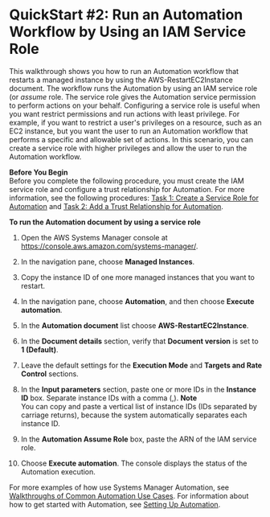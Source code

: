 # QuickStart \#2: Run an Automation Workflow by Using an IAM Service Role<a name="automation-quickstart-assume"></a>

This walkthrough shows you how to run an Automation workflow that restarts a managed instance by using the AWS\-RestartEC2Instance document\. The workflow runs the Automation by using an IAM service role \(or *assume* role\. The service role gives the Automation service permission to perform actions on your behalf\. Configuring a service role is useful when you want restrict permissions and run actions with least privilege\. For example, if you want to restrict a user's privileges on a resource, such as an EC2 instance, but you want the user to run an Automation workflow that performs a specific and allowable set of actions\. In this scenario, you can create a service role with higher privileges and allow the user to run the Automation workflow\.

**Before You Begin**  
Before you complete the following procedure, you must create the IAM service role and configure a trust relationship for Automation\. For more information, see the following procedures: [Task 1: Create a Service Role for Automation](automation-permissions.md#automation-role) and [Task 2: Add a Trust Relationship for Automation](automation-permissions.md#automation-trust2)\.

**To run the Automation document by using a service role**

1. Open the AWS Systems Manager console at [https://console\.aws\.amazon\.com/systems\-manager/](https://console.aws.amazon.com/systems-manager/)\.

1. In the navigation pane, choose **Managed Instances**\.

1. Copy the instance ID of one more managed instances that you want to restart\.

1. In the navigation pane, choose **Automation**, and then choose **Execute automation**\.

1. In the **Automation document** list choose **AWS\-RestartEC2Instance**\.

1. In the **Document details** section, verify that **Document version** is set to **1 \(Default\)**\.

1. Leave the default settings for the **Execution Mode** and **Targets and Rate Control** sections\.

1. In the **Input parameters** section, paste one or more IDs in the **Instance ID** box\. Separate instance IDs with a comma \(,\)\.
**Note**  
You can copy and paste a vertical list of instance IDs \(IDs separated by carriage returns\), because the system automatically separates each instance ID\.

1. In the **Automation Assume Role** box, paste the ARN of the IAM service role\.

1. Choose **Execute automation**\. The console displays the status of the Automation execution\.

For more examples of how use Systems Manager Automation, see [Walkthroughs of Common Automation Use Cases](automation-walk.md)\. For information about how to get started with Automation, see [Setting Up Automation](automation-setup.md)\.